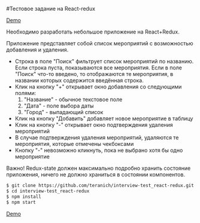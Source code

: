 #Тестовое задание на React-redux

[Demo](https://teranich.github.io/interview-test_react-redux/)

Необходимо разработать небольшое приложение на React+Redux.

Приложение представляет собой список мероприятий с возможностью добавления и удаления.
* Строка в поле "Поиск" фильтрует список мероприятий по названию. Если строка пуста, показываются все мероприятия. Если в поле "Поиск" что-то введено, то отображаются те мероприятия, в названии которых содержится введённая строка.
* Клик на кнопку "+" открывает окно добавления со следующими полями:
    1. "Название" - обычное текстовое поле
    2. "Дата" - поле выбора даты
    3. "Город" - выпадающий список
* Клик на кнопку "Добавить" добавляет новое мероприятие в таблицу
* Клик на кнопку "-" открывает окно подтверждения удаления мероприятий
* В случае подтверждения удаления мероприятий, удаляются те мероприятия, которые отмечены чекбоксами
* Кнопку "-" невозможно кликнуть, пока не выбрано хотя бы одно мероприятие

Важно! Redux-state должен максимально подробно хранить состояние приложения, ничего не должно храниться в состоянии компонентов.


```sh
$ git clone https://github.com/teranich/interview-test_react-redux.git
$ cd interview-test_react-redux
$ npm install 
$ npm start
```

[Demo](https://teranich.github.io/interview-test_react-redux/)